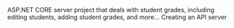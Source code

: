 ASP.NET CORE server project that deals with student grades, including editing students, adding student grades, and more... Creating an API server
